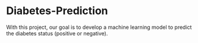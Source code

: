# Diabetes-Prediction
With this project, our goal is to develop a machine learning model to predict the diabetes status (positive or negative).
